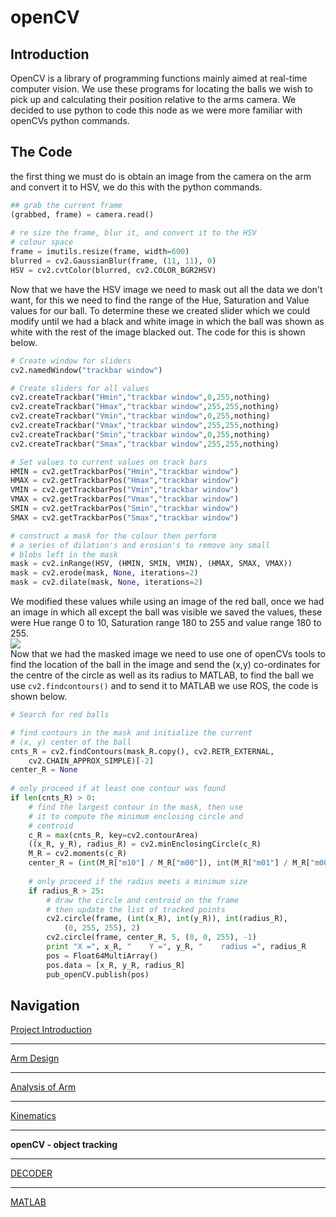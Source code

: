 # openCV

## Introduction 
OpenCV is a library of programming functions mainly aimed at real-time computer vision. We use these programs for locating the balls we wish to pick up and calculating their position relative to the arms camera. We decided to use python to code this node as we were more familiar with openCVs python commands.  

## The Code
the first thing we must do is obtain an image from the camera on the arm and convert it to HSV, we do this with the python commands.  
```python
## grab the current frame
(grabbed, frame) = camera.read()
 
# re size the frame, blur it, and convert it to the HSV
# colour space
frame = imutils.resize(frame, width=600)
blurred = cv2.GaussianBlur(frame, (11, 11), 0)
HSV = cv2.cvtColor(blurred, cv2.COLOR_BGR2HSV) 
```
Now that we have the HSV image we need to mask out all the data we don't want, for this we need to find the range of the Hue, Saturation and Value values for our ball. To determine these we created slider which we could modify until we had a black and white image in which the ball was shown as white with the rest of the image blacked out. The code for this is shown below.  
```python 
# Create window for sliders
cv2.namedWindow("trackbar window")

# Create sliders for all values
cv2.createTrackbar("Hmin","trackbar window",0,255,nothing)
cv2.createTrackbar("Hmax","trackbar window",255,255,nothing)
cv2.createTrackbar("Vmin","trackbar window",0,255,nothing)
cv2.createTrackbar("Vmax","trackbar window",255,255,nothing)
cv2.createTrackbar("Smin","trackbar window",0,255,nothing)
cv2.createTrackbar("Smax","trackbar window",255,255,nothing)

# Set values to current values on track bars
HMIN = cv2.getTrackbarPos("Hmin","trackbar window")
HMAX = cv2.getTrackbarPos("Hmax","trackbar window")
VMIN = cv2.getTrackbarPos("Vmin","trackbar window")
VMAX = cv2.getTrackbarPos("Vmax","trackbar window")
SMIN = cv2.getTrackbarPos("Smin","trackbar window")
SMAX = cv2.getTrackbarPos("Smax","trackbar window")

# construct a mask for the colour then perform
# a series of dilation's and erosion's to remove any small
# blobs left in the mask
mask = cv2.inRange(HSV, (HMIN, SMIN, VMIN), (HMAX, SMAX, VMAX))
mask = cv2.erode(mask, None, iterations=2)
mask = cv2.dilate(mask, None, iterations=2)
```
We modified these values while using an image of the red ball, once we had an image in which all except the ball was visible we saved the values, these were Hue range 0 to 10, Saturation range 180 to 255 and value range 180 to 255.   
<img src="https://raw.githubusercontent.com/AandJ/ROCO224/master/IMAGES/MASKED_BALL.PNG"/>  
Now that we had the masked image we need to use one of openCVs tools to find the location of the ball in the image and send the (x,y) co-ordinates for the centre of the circle as well as its radius to MATLAB, to find the ball we use `cv2.findcontours()` and to send it to MATLAB we use ROS, the code is shown below.
```python
# Search for red balls

# find contours in the mask and initialize the current
# (x, y) center of the ball
cnts_R = cv2.findContours(mask_R.copy(), cv2.RETR_EXTERNAL,
	cv2.CHAIN_APPROX_SIMPLE)[-2]
center_R = None
 	
# only proceed if at least one contour was found
if len(cnts_R) > 0:
	# find the largest contour in the mask, then use
	# it to compute the minimum enclosing circle and
	# centroid
	c_R = max(cnts_R, key=cv2.contourArea)
	((x_R, y_R), radius_R) = cv2.minEnclosingCircle(c_R)
	M_R = cv2.moments(c_R)
	center_R = (int(M_R["m10"] / M_R["m00"]), int(M_R["m01"] / M_R["m00"]))
 
	# only proceed if the radius meets a minimum size
	if radius_R > 25:
		# draw the circle and centroid on the frame
		# then update the list of tracked points
		cv2.circle(frame, (int(x_R), int(y_R)), int(radius_R),
			(0, 255, 255), 2)
		cv2.circle(frame, center_R, 5, (0, 0, 255), -1)
		print "X =", x_R, "    Y =", y_R, "    radius =", radius_R
		pos = Float64MultiArray()			
		pos.data = [x_R, y_R, radius_R]
		pub_openCV.publish(pos)
``` 

## Navigation
[Project Introduction](https://github.com/AandJ/ROCO224/blob/master/ProjectIntroduction.md)  
***
[Arm Design](https://github.com/AandJ/ROCO224/blob/master/ArmDesign.md)  
***
[Analysis of Arm](https://github.com/AandJ/ROCO224/blob/master/ArmAnalysis.md)  
***
[Kinematics](https://github.com/AandJ/ROCO224/blob/master/kinematics.md)  
***
__openCV - object tracking__  
***
[DECODER](https://github.com/AandJ/ROCO224/blob/master/Decoder.md)  
***
[MATLAB](https://github.com/AandJ/ROCO224/blob/master/MATLAB.md)  

